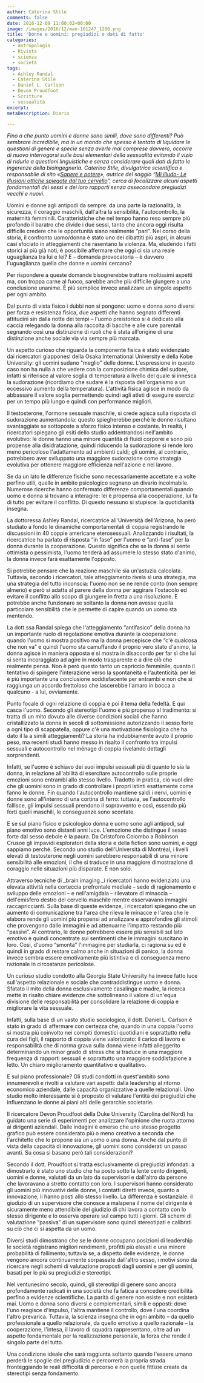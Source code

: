 ```yaml
---
author: Caterina Stile
comments: false
date: 2016-12-09 11:00:02+00:00
image: /images/2016/12/man-161247_1280.png
title: 'Donne e uomini: pregiudizi e dati di fatto'
categories:
  - antropologia
  - Rivista
  - scienza
  - società
tags:
  - Ashley Randal
  - Caterina Stile
  - Daniel L. Carlson
  - Devon Proudfoot
  - Scritture
  - sessualità
excerpt:
metaDescription: Diario

---
```


_Fino a che punto uomini e donne sono simili, dove sono differenti? Può sembrare incredibile, ma in un mondo che spesso è tentato di liquidare le questioni di genere e specie senza averle mai comprese davvero, occorre di nuovo interrogarsi sulle basi elementari della sessualità evitando il vizio di ridurle a questioni linguistiche e senza considerare quali dati di fatto le ingerenze della bioingegneria. Caterina Stile, divulgatrice scientifica e responsabile di sito «[Sapere e potere](http://www.saperepotere.it)», autrice del saggio “[Mi illudo- Le illusioni ottiche spiegate dal tuo cervello](http://www.saperepotere.it/ebook.html)”, cerca di focalizzare alcuni aspetti fondamentali dei sessi e dei loro rapporti senza assecondare pregiudizi vecchi e nuovi._

Uomini e donne agli antipodi da sempre: da una parte la razionalità, la sicurezza, il coraggio maschili, dall'altra la sensibilità, l'autocontrollo, la maternità femminili. Caratteristiche che nel tempo hanno reso sempre più profondo il baratro che divide i due sessi, tanto che ancora oggi risulta difficile credere che le opportunità siano realmente “pari”. Nel corso della storia, il confronto uomo/donna è stato uno dei dibattiti più aspri, in alcuni casi sfociato in atteggiamenti che rasentano la violenza. Ma, eludendo i fatti storici ai più già noti, è possibile affermare che oggi ci sia una reale uguaglianza tra lui e lei? E – domanda provocatoria – è davvero l'uguaglianza quella che donne e uomini cercano?

Per rispondere a queste domande bisognerebbe trattare moltissimi aspetti ma, con troppa carne al fuoco, sarebbe anche più difficile giungere a una conclusione unanime. È più semplice invece analizzare un singolo aspetto per ogni ambito.

Dal punto di vista fisico i dubbi non si pongono: uomo e donna sono diversi per forza e resistenza fisica, due aspetti che hanno segnato differenti attitudini sin dalla notte dei tempi – l'uomo preistorico si è dedicato alla caccia relegando la donna alla raccolta di bacche e alle cure parentali segnando così una distinzione di ruoli che è stata all'origine di una distinzione anche sociale via via sempre più marcata.

Un aspetto curioso che riguarda la componente fisica è stato evidenziato dai ricercatori giapponesi della Osaka International University e della Kobe University: gli uomini sudano "meglio" delle donne. L'espressione in questo caso non ha nulla a che vedere con la composizione chimica del sudore, infatti si riferisce al valore soglia di temperatura a livello del quale si innesca la sudorazione (ricordiamo che sudare è la risposta dell'organismo a un eccessivo aumento della temperatura). L'attività fisica agisce in modo da abbassare il valore soglia permettendo quindi agli atleti di eseguire esercizi per un tempo più lungo e quindi con performance migliori.

Il testosterone, l'ormone sessuale maschile, si crede agisca sulla risposta di sudorazione aumentandola: questo spiegherebbe perché le donne risultano svantaggiate se sottoposte a sforzo fisico intenso e costante. In realtà, i ricercatori spiegano gli esiti dello studio addentrandosi nell'ambito evolutivo: le donne hanno una minore quantità di fluidi corporei e sono più propense alla disidratazione, quindi riducendo la sudorazione si rende loro meno pericoloso l'adattamento ad ambienti caldi; gli uomini, al contrario, potrebbero aver sviluppato una maggiore sudorazione come strategia evolutiva per ottenere maggiore efficienza nell'azione e nel lavoro.

Se da un lato le differenze fisiche sono necessariamente accettate e a volte perfino utili, quelle in ambito psicologico segnano un divario incolmabile. Numerose ricerche hanno confermato differenze comportamentali quando uomo e donna si trovano a interagire: lei è propensa alla cooperazione, lui fa di tutto per evitare il conflitto. Di questo nessuno si stupisce: la quotidianità insegna.

La dottoressa Ashley Randal, ricercatrice all'Università dell'Arizona, ha però studiato a fondo le dinamiche comportamentali di coppia registrando le discussioni in 40 coppie americane eterosessuali. Analizzando i risultati, la ricercatrice ha parlato di risposta “in fase” per l'uomo e “anti-fase” per la donna durante la cooperazione. Questo significa che se la donna si sente ottimista o pessimista, l'uomo tenderà ad assumere lo stesso stato d'animo, la donna invece farà esattamente l'opposto.

Si potrebbe pensare che la reazione maschile sia un'astuzia calcolata. Tuttavia, secondo i ricercatori, tale atteggiamento rivela sì una strategia, ma una strategia del tutto inconscia: l'uomo non se ne rende conto (non sempre almeno) e però si adatta al parere della donna per aggirare l'ostacolo ed evitare il conflitto allo scopo di giungere in fretta a una risoluzione. E potrebbe anche funzionare se soltanto la donna non avesse quella particolare sensibilità che le permette di capire quando un uomo sta mentendo.

La dott.ssa Randal spiega che l'atteggiamento “antifasico” della donna ha un importante ruolo di regolazione emotiva durante la cooperazione: quando l'uomo si mostra positivo ma la donna percepisce che “c'è qualcosa che non va” e quindi l'uomo sta camuffando il proprio vero stato d'animo, la donna agisce in maniera opposta e si mostra in disaccordo per far sì che lui si senta incoraggiato ad agire in modo trasparente e a dire ciò che realmente pensa. Non è però questo tanto un capriccio femminile, quanto il tentativo di spingere l'interazione verso la spontaneità e l'autenticità: per lei è più importante una conclusione soddisfacente per entrambi e non che si raggiunga un accordo frettoloso che lascerebbe l'amaro in bocca a qualcuno - a lui, ovviamente.

Punto focale di ogni relazione di coppia è poi il tema della fedeltà. E qui casca l'uomo. Secondo gli stereotipi l'uomo è più propenso al tradimento: si tratta di un mito dovuto alle diverse condizioni sociali che hanno cristallizzato la donna in secoli di sottomissione autorizzando il sesso forte a ogni tipo di scappatella, oppure c'è una motivazione fisiologica che ha dato il la a simili atteggiamenti? La storia ha indubbiamente avuto il proprio peso, ma recenti studi hanno messo in risalto il confronto tra impulsi sessuali e autocontrollo nel ménage di coppia rivelando dettagli sorprendenti.

Infatti, se l'uomo è schiavo dei suoi impulsi sessuali più di quanto lo sia la donna, in relazione all'abilità di esercitare autocontrollo sulle proprie emozioni sono entrambi allo stesso livello. Tradotto in pratica, ciò vuol dire che gli uomini sono in grado di controllare i propri istinti esattamente come fanno le donne. Fin quando l'autocontrollo mantiene saldi i nervi, uomini e donne sono all'interno di una cortina di ferro: tuttavia, se l'autocontrollo fallisce, gli impulsi sessuali prendono il sopravvento e così, essendo più forti quelli maschili, le conseguenze sono scontate.

E se sul piano fisico e psicologico donna e uomo sono agli antipodi, sul piano emotivo sono distanti anni luce. L'emozione che distingue il sesso forte dal sesso debole è la paura. Da Cristoforo Colombo a Robinson Crusoe gli impavidi esploratori della storia e della fiction sono uomini, e oggi sappiamo perché. Secondo uno studio dell'Università di Montréal, i livelli elevati di testosterone negli uomini sarebbero responsabili di una minore sensibilità alle emozioni, il che si traduce in una maggiore dimostrazione di coraggio nelle situazioni più disparate. E non solo.

Attraverso tecniche di \_brain imaging \_i ricercatori hanno evidenziato una elevata attività nella corteccia prefrontale mediale – sede di ragionamento e sviluppo delle emozioni – e nell'amigdala – rilevatore di minaccia – dell'emisfero destro del cervello maschile mentre osservavano immagini raccapriccianti. Sulla base di queste evidenze, i ricercatori spiegano che un aumento di comunicazione tra l'area che rileva le minacce e l'area che le elabora rende gli uomini più propensi ad analizzare e approfondire gli stimoli che provengono dalle immagini e ad attenuarne l'impatto restando più “passivi”. Al contrario, le donne potrebbero essere più sensibili sul lato emotivo e quindi concentrate sui sentimenti che le immagini suscitano in loro. Così, d'uomo “smonta” l'immagine per studiarla, ci ragiona su ed è quindi in grado di restare calmo anche in situazioni di panico, la donna invece sembra essere emotivamente più istintiva e di conseguenza meno razionale in circostanze pericolose.

Un curioso studio condotto alla Georgia State University ha invece fatto luce sull'aspetto relazionale e sociale che contraddistingue uomo e donna. Sfatato il mito della donna esclusivamente casalinga e madre, la ricerca mette in risalto chiare evidenze che sottolineano il valore di un'equa divisione delle responsabilità per consolidare la relazione di coppia e migliorare la vita sessuale.

Infatti, sulla base di un vasto studio sociologico, il dott. Daniel L. Carlson è stato in grado di affermare con certezza che, quando in una coppia l'uomo si mostra più coinvolto nei compiti domestici quotidiani e soprattutto nella cura dei figli, il rapporto di coppia viene valorizzato: il carico di lavoro e responsabilità che di norma grava sulla donna viene infatti alleggerito determinando un minor grado di stress che si traduce in una maggiore frequenza di rapporti sessuali e soprattutto una maggiore soddisfazione a letto. Un chiaro miglioramento quantitativo e qualitativo.

E sul piano professionale? Gli studi condotti in quest'ambito sono innumerevoli e rivolti a valutare vari aspetti: dalla leadership al ritorno economico aziendale, dalle capacità organizzative a quelle relazionali. Uno studio molto interessante si è proposto di valutare l'entità dei pregiudizi che influenzano le donne ai piani alti delle gerarchie societarie.

Il ricercatore Devon Proudfoot della Duke University (Carolina del Nord) ha guidato una serie di esperimenti per analizzare l'opinione che ruota attorno ai dirigenti aziendali. Dalle indagini è emerso che uno stesso progetto grafico può essere considerato più o meno creativo a seconda che l'architetto che lo propone sia un uomo o una donna. Anche dal punto di vista della capacità di innovazione, gli uomini sono considerati un passo avanti. Su cosa si basano però tali considerazioni?

Secondo il dott. Proudfoot si tratta esclusivamente di pregiudizi infondati: a dimostrarlo è stato uno studio che ha posto sotto la lente cento dirigenti, uomini e donne, valutati da un lato da supervisori e dall'altro da persone che lavoravano a stretto contatto con loro. I supervisori hanno considerato gli uomini più innovativi delle donne, i contatti diretti invece, quanto a innovazione, li hanno posti allo stesso livello. La differenza è sostanziale: il giudizio di un supervisore che conosce a malapena il nome del dirigente è sicuramente meno attendibile del giudizio di chi lavora a contatto con lo stesso dirigente e lo osserva operare sul campo tutti i giorni. Gli schemi di valutazione “passiva” di un supervisore sono quindi stereotipati e calibrati su ciò che ci si aspetta da un uomo.

Diversi studi dimostrano che se le donne occupano posizioni di leadership le società registrano migliori rendimenti, profitti più elevati e una minore probabilità di fallimento; tuttavia se, a dispetto delle evidenze, le donne vengono ancora continuamente sorpassate dall'altro sesso, i motivi sono da ricercare negli schemi di valutazione proposti dagli uomini e per gli uomini, basati per lo più su pregiudizi e stereotipi.

Nel ventunesimo secolo, quindi, gli stereotipi di genere sono ancora profondamente radicati in una società che fa fatica a concedere credibilità perfino a evidenze scientifiche. La parità di genere non esiste e non esisterà mai. Uomo e donna sono diversi e complementari, simili e opposti: dove l'uno reagisce d'impulso, l'altra mantiene il controllo, dove l'una coordina l'altro prevarica. Tuttavia, la scienza insegna che in ogni ambito – da quello professionale a quello relazionale, da quello emotivo a quello razionale – la cooperazione, l'intesa, il lavoro di squadra rappresentano, oltre ad un aspetto fondamentale per la realizzazione personale, la forza che rende il singolo parte del tutto.

Una condizione ideale che sarà raggiunta soltanto quando l'essere umano perderà le spoglie del pregiudizio e percorrerà la propria strada fronteggiando le reali difficoltà di percorso e non quelle fittizie create da stereotipi senza fondamento.
